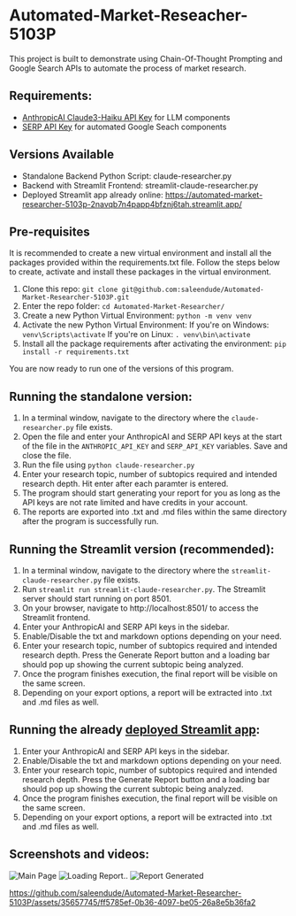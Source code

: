 # Automated-Market-Reseacher-5103P
This project is built to demonstrate using Chain-Of-Thought Prompting and Google Search APIs to automate the process of market research.

## Requirements:
- [AnthropicAI Claude3-Haiku API Key](https://www.anthropic.com/api) for LLM components
- [SERP API Key](https://serpapi.com/) for automated Google Seach components


## Versions Available
- Standalone Backend Python Script: claude-researcher.py
- Backend with Streamlit Frontend: streamlit-claude-researcher.py
- Deployed Streamlit app already online: https://automated-market-researcher-5103p-2navqb7n4papp4bfznj6tah.streamlit.app/

## Pre-requisites
It is recommended to create a new virtual environment and install all the packages provided within the requirements.txt file. Follow the steps below to create, activate and install these packages in the virtual environment.
1. Clone this repo:
```git clone git@github.com:saleendude/Automated-Market-Researcher-5103P.git```
2. Enter the repo folder:
```cd Automated-Market-Researcher/```
3. Create a new Python Virtual Environment:
```python -m venv venv```
4. Activate the new Python Virtual Environment:
If you're on Windows: ```venv\Scripts\activate```
If you're on Linux: ```. venv\bin\activate```
5. Install all the package requirements after activating the environment:
```pip install -r requirements.txt```

You are now ready to run one of the versions of this program.

## Running the standalone version:
1. In a terminal window, navigate to the directory where the ```claude-researcher.py``` file exists.
2. Open the file and enter your AnthropicAI and SERP API keys at the start of the file in the ```ANTHROPIC_API_KEY``` and ```SERP_API_KEY``` variables. Save and close the file.
3. Run the file using ```python claude-researcher.py```
4. Enter your research topic, number of subtopics required and intended research depth. Hit enter after each paramter is entered.
5. The program should start generating your report for you as long as the API keys are not rate limited and have credits in your account.
6. The reports are exported into .txt and .md files within the same directory after the program is successfully run.

## Running the Streamlit version (recommended):
1. In a terminal window, navigate to the directory where the ```streamlit-claude-researcher.py``` file exists.
2. Run ```streamlit run streamlit-claude-researcher.py```. The Streamlit server should start running on port 8501.
3. On your browser, navigate to http://localhost:8501/ to access the Streamlit frontend.
4. Enter your AnthropicAI and SERP API keys in the sidebar.
5. Enable/Disable the txt and markdown options depending on your need.
6. Enter your research topic, number of subtopics required and intended research depth. Press the Generate Report button and a loading bar should pop up showing the current subtopic being analyzed.
7. Once the program finishes execution, the final report will be visible on the same screen.
8. Depending on your export options, a report will be extracted into .txt and .md files as well.

## Running the already [deployed Streamlit app](https://automated-market-researcher-5103p-2navqb7n4papp4bfznj6tah.streamlit.app/):
1. Enter your AnthropicAI and SERP API keys in the sidebar.
2. Enable/Disable the txt and markdown options depending on your need.
3. Enter your research topic, number of subtopics required and intended research depth. Press the Generate Report button and a loading bar should pop up showing the current subtopic being analyzed.
4. Once the program finishes execution, the final report will be visible on the same screen.
5. Depending on your export options, a report will be extracted into .txt and .md files as well.

## Screenshots and videos:
![Main Page](https://github.com/saleendude/Automated-Market-Researcher-5103P/assets/35657745/99fe2b9f-aa64-4298-8aea-38e81806766f)
![Loading Report..](https://github.com/saleendude/Automated-Market-Researcher-5103P/assets/35657745/8f22f3d6-877c-49b1-80a0-4ed7ebc30d17)
![Report Generated](https://github.com/saleendude/Automated-Market-Researcher-5103P/assets/35657745/9fe2e64d-3955-453d-bfec-a5d86cae3c13)

https://github.com/saleendude/Automated-Market-Researcher-5103P/assets/35657745/ff5785ef-0b36-4097-be05-26a8e5b36fa2

